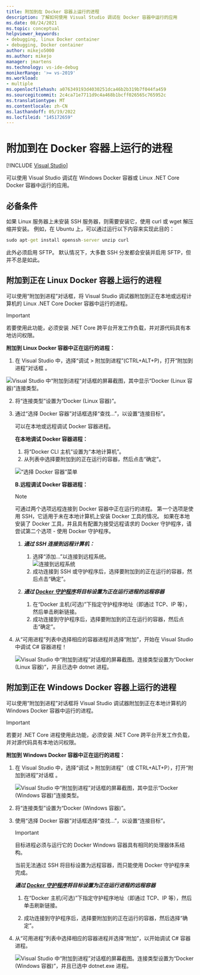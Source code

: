 ```yaml
---
title: 附加到在 Docker 容器上运行的进程
description: 了解如何使用 Visual Studio 调试在 Docker 容器中运行的应用
ms.date: 08/24/2021
ms.topic: conceptual
helpviewer_keywords:
- debugging, linux Docker container
- debugging, Docker container
author: mikejo5000
ms.author: mikejo
manager: jmartens
ms.technology: vs-ide-debug
monikerRange: '>= vs-2019'
ms.workload:
- multiple
ms.openlocfilehash: a076349193d4030251dca46b2b319b7f044fa459
ms.sourcegitcommit: 2c4ca71e7711d9c4a468b1bcff026565c765952c
ms.translationtype: MT
ms.contentlocale: zh-CN
ms.lasthandoff: 05/19/2022
ms.locfileid: "145172659"
---
```

# <a name="attach-to-a-process-running-on-a-docker-container"></a>附加到在 Docker 容器上运行的进程 

 [!INCLUDE [Visual Studio](~/includes/applies-to-version/vs-windows-only.md)]

可以使用 Visual Studio 调试在 Windows Docker 容器或 Linux .NET Core Docker 容器中运行的应用。

## <a name="prerequisites"></a>必备条件

如果 Linux 服务器上未安装 SSH 服务器，则需要安装它，使用 curl 或 wget 解压缩并安装。 例如，在 Ubuntu 上，可以通过运行以下内容来实现此目的：

``` cmd
sudo apt-get install openssh-server unzip curl
```

此外必须启用 SFTP。 默认情况下，大多数 SSH 分发都会安装并启用 SFTP，但并不总是如此。

## <a name="attach-to-a-process-running-on-a-linux-docker-container"></a> 附加到正在 Linux Docker 容器上运行的进程

可以使用“附加到进程”对话框，将 Visual Studio 调试器附加到正在本地或远程计算机的 Linux .NET Core Docker 容器中运行的进程。

> [!IMPORTANT]
> 若要使用此功能，必须安装 .NET Core 跨平台开发工作负载，并对源代码具有本地访问权限。

**附加到 Linux Docker 容器中正在运行的进程：**

1. 在 Visual Studio 中，选择“调试 > 附加到进程”(CTRL+ALT+P)，打开“附加到进程”对话框 。

![Visual Studio 中“附加到进程”对话框的屏幕截图，其中显示“Docker (Linux 容器)”连接类型。](../debugger/media/attach-process-menu.png "Attach_To_Process_Menu")

2. 将“连接类型”设置为“Docker (Linux 容器)”。
3. 通过“选择 Docker 容器”对话框选择“查找...”，以设置“连接目标”。

    可以在本地或远程调试 Docker 容器进程。

    **在本地调试 Docker 容器进程：**
    1. 将“Docker CLI 主机”设置为“本地计算机”。
    1. 从列表中选择要附加到的正在运行的容器，然后点击“确定”。

    ![“选择 Docker 容器”菜单](../debugger/media/select-docker-container.png "Select_Docker_Container_Menu")

    **B.远程调试 Docker 容器进程：**

    > [!NOTE]
    > 可通过两个选项远程连接到 Docker 容器中正在运行的进程。 第一个选项是使用 SSH，它适用于未在本地计算机上安装 Docker 工具的情况。  如果在本地安装了 Docker 工具，并且具有配置为接受远程请求的 Docker 守护程序，请尝试第二个选项 - 使用 Docker 守护程序。

    1. ***通过 SSH 连接到远程计算机：***
        1. 选择“添加...”以连接到远程系统。<br/>
        ![连接到远程系统](../debugger/media/connect-remote-system.png "连接到远程系统")
        1. 成功连接到 SSH 或守护程序后，选择要附加到的正在运行的容器，然后点击“确定”。

    1. ***通过 [Docker 守护程序](https://docs.docker.com/engine/reference/commandline/dockerd/)将目标设置为正在运行进程的远程容器***
        1. 在“Docker 主机(可选)”下指定守护程序地址（即通过 TCP、IP 等），然后单击刷新链接。
        1. 成功连接到守护程序后，选择要附加到的正在运行的容器，然后点击“确定”。

4. 从“可用进程”列表中选择相应的容器进程并选择“附加”，开始在 Visual Studio 中调试 C# 容器进程！

    ![Visual Studio 中“附加到进程”对话框的屏幕截图。连接类型设置为“Docker (Linux 容器)”，并且已选中 dotnet 进程。](../debugger/media/docker-attach-complete.png "已完成的 Linux Docker 附加菜单")

## <a name="attach-to-a-process-running-on-a-windows-docker-container"></a> 附加到正在 Windows Docker 容器上运行的进程

可以使用“附加到进程”对话框将 Visual Studio 调试器附加到正在本地计算机的 Windows Docker 容器中运行的进程。

> [!IMPORTANT]
> 若要对 .NET Core 进程使用此功能，必须安装 .NET Core 跨平台开发工作负载，并对源代码具有本地访问权限。

**附加到 Windows Docker 容器中正在运行的进程：**

1. 在 Visual Studio 中，选择“调试 > 附加到进程”（或 CTRL+ALT+P），打开“附加到进程”对话框  。

   ![Visual Studio 中“附加到进程”对话框的屏幕截图，其中显示“Docker (Windows 容器)”连接类型。](../debugger/media/attach-process-menu-docker-windows.png "Attach_To_Process_Menu")

2. 将“连接类型”设置为“Docker (Windows 容器)”。
3. 使用“选择 Docker 容器”对话框选择“查找...”，以设置“连接目标”。

    > [!IMPORTANT]
    > 目标进程必须与运行它的 Docker Windows 容器具有相同的处理器体系结构。

   当前无法通过 SSH 将目标设置为远程容器，而只能使用 Docker 守护程序来完成。

    ***通过 [Docker 守护程序](https://docs.docker.com/engine/reference/commandline/dockerd/)将目标设置为正在运行进程的远程容器***
    1. 在“Docker 主机(可选)”下指定守护程序地址（即通过 TCP、IP 等），然后单击刷新链接。

    1. 成功连接到守护程序后，选择要附加到的正在运行的容器，然后选择“确定”。

4. 从“可用进程”列表中选择相应的容器进程并选择“附加”，以开始调试 C# 容器进程。

    ![Visual Studio 中“附加到进程”对话框的屏幕截图。连接类型设置为“Docker (Windows 容器)”，并且已选中 dotnet.exe 进程。](../debugger/media/docker-attach-complete-windows.png "已完成的 Windows Docker 附加菜单")
